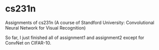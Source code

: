 # cs231n
Assignments of cs231n (A course of Standford University: Convolutional Neural Network for Visual Recognition)

So far, I just finished all of assignment1 and assignment2 except for ConvNet on CIFAR-10.
